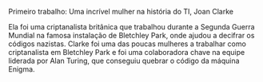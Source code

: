 Primeiro trabalho: Uma incrível mulher na história do TI, Joan Clarke

Ela foi uma criptanalista britânica que trabalhou durante a Segunda Guerra Mundial na famosa instalação de Bletchley Park, onde ajudou a decifrar os códigos nazistas. Clarke foi uma das poucas mulheres a trabalhar como criptanalista em Bletchley Park e foi uma colaboradora chave na equipe liderada por Alan Turing, que conseguiu quebrar o código da máquina Enigma.
